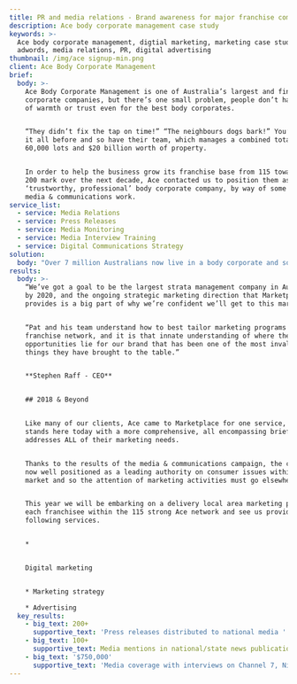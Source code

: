 ```yaml
---
title: PR and media relations - Brand awareness for major franchise company
description: Ace body corporate management case study
keywords: >-
  Ace body corporate management, digtial marketing, marketing case study, PPC,
  adwords, media relations, PR, digital advertising
thumbnail: /img/ace signup-min.png
client: Ace Body Corporate Management
brief:
  body: >-
    Ace Body Corporate Management is one of Australia’s largest and finest body
    corporate companies, but there’s one small problem, people don’t have a lot
    of warmth or trust even for the best body corporates.


    “They didn’t fix the tap on time!” “The neighbours dogs bark!” You’ve heard
    it all before and so have their team, which manages a combined total of
    60,000 lots and $20 billion worth of property.


    In order to help the business grow its franchise base from 115 towards the
    200 mark over the next decade, Ace contacted us to position them as the
    ‘trustworthy, professional’ body corporate company, by way of some strategic
    media & communications work.
service_list:
  - service: Media Relations
  - service: Press Releases
  - service: Media Monitoring
  - service: Media Interview Training
  - service: Digital Communications Strategy
solution:
  body: "Over 7 million Australians now live in a body corporate and so we devised an ongoing media & communications campaign, to put Ace on the screens and newspapers of these Australians living in apartments and units.\n\nRead an article on Airbnb in the last couple of years? How about the keeping of pets in apartments? Chances are you’ve unwittingly seen and heard from Ace on what you need to know about the topic and how you can overcome your issues.\n\n\n\nFollowing two strategy meetings, Ace engaged Marketplace to drive the following tasks\r\n\n\n\n* Define Ace’s key messages, unique selling proposition (USP) and points of difference\r\n* Develop strategic press campaigns to build brand exposure\r\n* Draft media material to be published\r\n* Build the Ace ‘brand’ and position the developer as a ‘thought leader’ for issues that matter to apartment owners\r\n* Build the individual profile of Ace’s CEO as the expert in the field\r\n* Overhaul Ace’s digital communications with the market on social media"
results:
  body: >-
    “We’ve got a goal to be the largest strata management company in Australia
    by 2020, and the ongoing strategic marketing direction that Marketplace
    provides is a big part of why we’re confident we’ll get to this mark.”


    “Pat and his team understand how to best tailor marketing programs to our
    franchise network, and it is that innate understanding of where the
    opportunities lie for our brand that has been one of the most invaluable
    things they have brought to the table.”


    **Stephen Raff - CEO**


    ## 2018 & Beyond


    Like many of our clients, Ace came to Marketplace for one service, and
    stands here today with a more comprehensive, all encompassing brief that
    addresses ALL of their marketing needs.


    Thanks to the results of the media & communications campaign, the company is
    now well positioned as a leading authority on consumer issues within the
    market and so the attention of marketing activities must go elsewhere.


    This year we will be embarking on a delivery local area marketing plans to
    each franchisee within the 115 strong Ace network and see us provide the
    following services.


    * 


    Digital marketing


    * Marketing strategy

    * Advertising
  key_results:
    - big_text: 200+
      supportive_text: 'Press releases distributed to national media '
    - big_text: 100+
      supportive_text: Media mentions in national/state news publications
    - big_text: '$750,000'
      supportive_text: 'Media coverage with interviews on Channel 7, Nine and Sky News'
---
```


